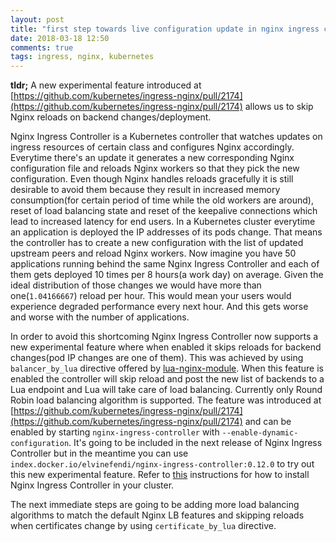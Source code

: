 ```yaml
---
layout: post
title: "first step towards live configuration update in nginx ingress controller"
date: 2018-03-18 12:50
comments: true
tags: ingress, nginx, kubernetes
---
```


**tldr;** A new experimental feature introduced at  [https://github.com/kubernetes/ingress-nginx/pull/2174](https://github.com/kubernetes/ingress-nginx/pull/2174) allows us to skip Nginx reloads on backend changes/deployment.

Nginx Ingress Controller is a Kubernetes controller that watches updates on ingress resources of certain class and configures Nginx
accordingly. Everytime there's an update it generates a new corresponding Nginx configuration file and reloads Nginx workers
so that they pick the new configuration. Even though Nginx handles reloads gracefully it is still desirable to avoid them because
they result in increased memory consumption(for certain period of time while the old workers are around), reset of load balancing state and reset of the keepalive connections which lead to increased latency for end users. In a Kubernetes cluster everytime an application is deployed
the IP addresses of its pods change. That means the controller has to create a new configuration with the list of updated upstream peers and
reload Nginx workers. Now imagine you have 50 applications running behind the same Nginx Ingress Controller and each of them gets deployed
10 times per 8 hours(a work day) on average. Given the ideal distribution of those changes we would have more than one(`1.04166667`)
reload per hour. This would mean your users would experience degraded performance every next hour. And this gets worse and worse with
the number of applications.

In order to avoid this shortcoming Nginx Ingress Controller now supports a new experimental feature where when enabled it skips reloads for
backend changes(pod IP changes are one of them). This was achieved by using `balancer_by_lua` directive offered by [lua-nginx-module](https://github.com/openresty/lua-nginx-module). When this feature is enabled the controller will skip reload and post the new list of backends
to a Lua endpoint and Lua will take care of load balancing. Currently only Round Robin load balancing algorithm is supported.
The feature was introduced at [https://github.com/kubernetes/ingress-nginx/pull/2174](https://github.com/kubernetes/ingress-nginx/pull/2174)
and can be enabled by starting `nginx-ingress-controller` with `--enable-dynamic-configuration`. It's going to be included in the next 
release of Nginx Ingress Controller but in the meantime you can use `index.docker.io/elvinefendi/nginx-ingress-controller:0.12.0`
to try out this new experimental feature. Refer to [this](https://github.com/kubernetes/ingress-nginx/blob/master/deploy/README.md)
instructions for how to install Nginx Ingress Controller in your cluster.

The next immediate steps are going to be adding more load balancing algorithms to match the default Nginx LB features and skipping
reloads when certificates change by using `certificate_by_lua` directive.
